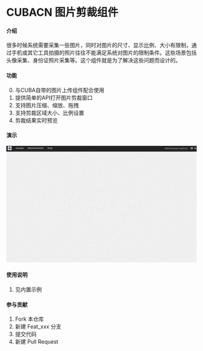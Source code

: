 # CUBACN 图片剪裁组件

#### 介绍

很多时候系统需要采集一些图片，同时对图片的尺寸、显示比例、大小有限制，通过手机或其它工具拍摄的照片往往不能满足系统对图片的限制条件。这些场景包括头像采集、身份证照片采集等。这个组件就是为了解决这些问题而设计的。

#### 功能
0. 与CUBA自带的图片上传组件配合使用
0. 提供简单的API打开图片剪裁窗口
0. 支持图片压缩、缩放、拖拽
0. 支持剪裁区域大小、比例设置
0. 剪裁结果实时预览

#### 演示
![image](https://github.com/cubacn/ImageCropper/blob/master/imageCropDemo.gif)


#### 使用说明
1. 见内置示例

#### 参与贡献

1. Fork 本仓库
2. 新建 Feat_xxx 分支
3. 提交代码
4. 新建 Pull Request


